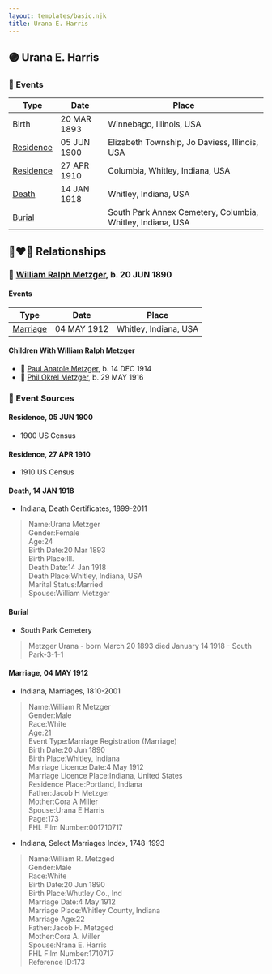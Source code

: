 ```yaml
---
layout: templates/basic.njk
title: Urana E. Harris
---
```

## 🟣 Urana E. Harris

### 📆 Events

Type | Date | Place
------ | ------ | ------
Birth | 20 MAR 1893 | Winnebago, Illinois, USA
[Residence](#event-event-0) | 05 JUN 1900 | Elizabeth Township, Jo Daviess, Illinois, USA
[Residence](#event-event-1) | 27 APR 1910 | Columbia, Whitley, Indiana, USA
[Death](#event-event-6) | 14 JAN 1918 | Whitley, Indiana, USA
[Burial](#event-event-7) |  | South Park Annex Cemetery, Columbia, Whitley, Indiana, USA

## 👩‍❤️‍👨 Relationships

### 🔵 [William Ralph Metzger](/people/6/66898263), b. 20 JUN 1890

#### Events

Type | Date | Place
------ | ------ | ------
[Marriage](#event-family-0-event-0) | 04 MAY 1912 | Whitley, Indiana, USA
#### Children With William Ralph Metzger
* 🔵 [Paul Anatole Metzger](/people/3/34600089), b. 14 DEC 1914
* 🔵 [Phil Okrel Metzger](/people/5/58597117), b. 29 MAY 1916
### 📰 Event Sources

#### <a id="event-event-0"></a> Residence, 05 JUN 1900
* 1900 US Census

#### <a id="event-event-1"></a> Residence, 27 APR 1910
* 1910 US Census

#### <a id="event-event-6"></a> Death, 14 JAN 1918
* Indiana, Death Certificates, 1899-2011
>   
  > Name:Urana Metzger  
  > Gender:Female  
  > Age:24  
  > Birth Date:20 Mar 1893  
  > Birth Place:Ill.  
  > Death Date:14 Jan 1918  
  > Death Place:Whitley, Indiana, USA  
  > Marital Status:Married  
  > Spouse:William Metzger

#### <a id="event-event-7"></a> Burial
* South Park Cemetery
>   
  > Metzger Urana - born March 20 1893 died January 14 1918 - South Park-3-1-1

#### <a id="event-family-0-event-0"></a> Marriage, 04 MAY 1912
* Indiana, Marriages, 1810-2001
>   
  > Name:William R Metzger  
  > Gender:Male  
  > Race:White  
  > Age:21  
  > Event Type:Marriage Registration (Marriage)  
  > Birth Date:20 Jun 1890  
  > Birth Place:Whitley, Indiana  
  > Marriage Licence Date:4 May 1912  
  > Marriage Licence Place:Indiana, United States  
  > Residence Place:Portland, Indiana  
  > Father:Jacob H Metzger  
  > Mother:Cora A Miller  
  > Spouse:Urana E Harris  
  > Page:173  
  > FHL Film Number:001710717
* Indiana, Select Marriages Index, 1748-1993
>   
  > Name:William R. Metzged  
  > Gender:Male  
  > Race:White  
  > Birth Date:20 Jun 1890  
  > Birth Place:Whutley Co., Ind  
  > Marriage Date:4 May 1912  
  > Marriage Place:Whitley County, Indiana  
  > Marriage Age:22  
  > Father:Jacob H. Metzged  
  > Mother:Cora A. Miller  
  > Spouse:Nrana E. Harris  
  > FHL Film Number:1710717  
  > Reference ID:173